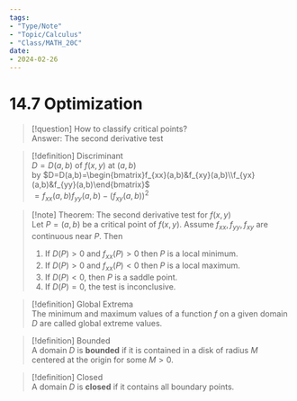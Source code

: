 ```yaml
---
tags:
- "Type/Note"
- "Topic/Calculus"
- "Class/MATH_20C"
date:
- 2024-02-26
---
```

# 14.7 Optimization  

> [!question] How to classify critical points?  
> Answer: The second derivative test  

> [!definition] Discriminant  
> $D=D(a,b)$ of $f(x,y)$ at $(a,b)$  
> by $D=D(a,b)=\begin{bmatrix}f_{xx}(a,b)&f_{xy}(a,b)\\f_{yx}(a,b)&f_{yy}(a,b)\end{bmatrix}$  
> $=f_{xx}(a,b)f_{yy}(a,b)-(f_{xy}(a,b))^2$  

> [!note] Theorem: The second derivative test for $f(x,y)$  
> Let $P=(a,b)$ be a critical point of $f(x,y)$. Assume $f_{xx},f_{yy},f_{xy}$ are continuous near $P$. Then  
> 1. If $D(P)>0$ and $f_{xx}(P)>0$ then $P$ is a local minimum.  
> 2. If $D(P)>0$ and $f_{xx}(P)<0$ then $P$ is a local maximum.  
> 3. If $D(P)<0$, then $P$ is a saddle point.  
> 4. If $D(P)=0$, the test is inconclusive.  

> [!definition] Global Extrema  
> The minimum and maximum values of a function $f$ on a given domain $D$ are called global extreme values.  

> [!definition] Bounded  
> A domain $D$ is **bounded** if it is contained in a disk of radius $M$ centered at the origin for some $M>0$.  

> [!definition] Closed  
> A domain $D$ is **closed** if it contains all boundary points.  
